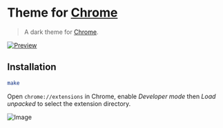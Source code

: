 # Theme for [Chrome]

> A dark theme for [Chrome].

[![Preview](https://i.imgur.com/qdmo0XA.png)](https://imgur.com/qdmo0XA)

## Installation

``` sh
make
```

Open `chrome://extensions` in Chrome, enable _Developer mode_ then _Load unpacked_ to select the extension directory.

![Image](https://developer.chrome.com/static/images/get_started/load_extension.png)

[Chrome]: https://google.com/chrome/
[Themes]: https://developer.chrome.com/extensions/themes
[Orioto]: https://deviantart.com/orioto
[Cathodic Precision]: https://deviantart.com/orioto/art/Cathodic-Precision-156903959
